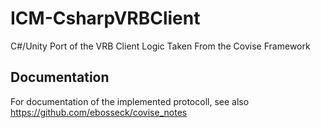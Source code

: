 # ICM-CsharpVRBClient

C#/Unity Port of the VRB Client Logic Taken From the Covise Framework

## Documentation

For documentation of the implemented protocoll, see also https://github.com/ebosseck/covise_notes
